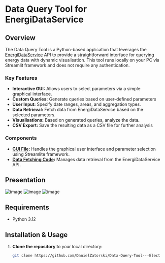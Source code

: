 # Data Query Tool for EnergiDataService

## Overview

The Data Query Tool is a Python-based application that leverages the [EnergiDataService](https://www.energidataservice.dk/) API to provide a straightforward interface for querying energy data with dynamic visualisation. This tool runs locally on your PC via Streamlit framework and does not require any authentication.

### Key Features
- **Interactive GUI:** Allows users to select parameters via a simple graphical interface.
- **Custom Queries:** Generate queries based on user-defined parameters
- **User Input:** Specify date ranges, areas, and aggregation types.
- **Data Retrieval:** Fetch data from EnergiDataService based on the selected parameters.
- **Visualisations:** Based on generated queries, analyze the data.
- **CSV Export:** Save the resulting data as a CSV file for further analysis


### Components
- **[GUI File](https://github.com/DanielZatorski/Data-Query-Tool---Electricity-Spot-Price/blob/main/streamlit_gui.py):** Handles the graphical user interface and parameter selection using Streamlite framework.
- **[Data Fetching Code](https://github.com/DanielZatorski/Data-Query-Tool---Electricity-Spot-Price/blob/main/gui_feed.py):** Manages data retrieval from the EnergiDataService API.

## Presentation

![image](https://github.com/user-attachments/assets/1db7181c-2bf1-4222-8b4f-b0061f41c841)
![image](https://github.com/user-attachments/assets/bdbed0f9-c12f-49f5-8f1d-de59011b4645)
![image](https://github.com/user-attachments/assets/596ac5e1-bbe9-4fd7-9f52-ce8cb5d6a2bc)


## Requirements

- Python 3.12

## Installation & Usage

1. **Clone the repository** to your local directory:
   ```bash
   git clone https://github.com/DanielZatorski/Data-Query-Tool---Electricity-Spot-Price.git
